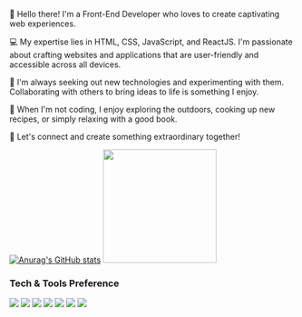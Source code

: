 👋 Hello there! I'm a Front-End Developer who loves to create captivating web experiences.

💻 My expertise lies in HTML, CSS, JavaScript, and ReactJS. I'm passionate about crafting websites and applications that are user-friendly and accessible across all devices.

🌱 I'm always seeking out new technologies and experimenting with them. Collaborating with others to bring ideas to life is something I enjoy.

🌳 When I'm not coding, I enjoy exploring the outdoors, cooking up new recipes, or simply relaxing with a good book.

💬 Let's connect and create something extraordinary together!

[![Anurag's GitHub stats](https://github-readme-stats.vercel.app/api?username=ImranHatefi&count_private=true&show_icons=true&theme=transparent)](https://github.com/anuraghazra/github-readme-stats)
<img src="https://cdnb.artstation.com/p/assets/images/images/030/882/347/original/brent-lattery-gohanssb02flat.gif" width="200" height="200" />         



### Tech & Tools Preference

<img src = "https://img.shields.io/badge/-HTML5-E34F26?style=flat&logo=html5&logoColor=white"> <img src = "https://img.shields.io/badge/-CSS3-1572B6?style=flat&logo=css3&logoColor=white">
<img src="https://img.shields.io/badge/-Bootstrap-563D7C?style=flat&logo=bootstrap&logoColor=white">
<img src="https://img.shields.io/badge/-JavaScript-eed718?style=flat&logo=javascript&logoColor=ffffff">
<img src="http://img.shields.io/badge/-Git-F1502F?style=flat&logo=git&logoColor=FFFFFF">
<img src="http://img.shields.io/badge/-Github-000000?style=flat&logo=github&logoColor=FFFFFF">
<img src="http://img.shields.io/badge/-VS%20Code-007ACC?style=flat&logo=visual%20studio%20code&logoColor=white">

<!--
**ImranHatefi/ImranHatefi** is a ✨ _special_ ✨ repository because its `README.md` (this file) appears on your GitHub profile.

Here are some ideas to get you started:

- 🔭 I’m currently working on ...
- 🌱 I’m currently learning ...
- 👯 I’m looking to collaborate on ...
- 🤔 I’m looking for help with ...
- 💬 Ask me about ...
- 📫 How to reach me: ...
- 😄 Pronouns: ...
- ⚡ Fun fact: ...
-->

